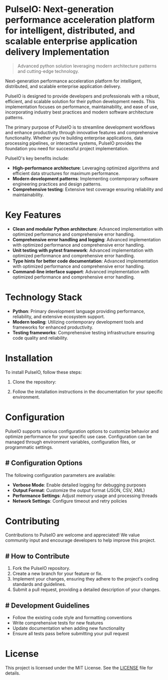 <!-- fallback_PulseIO_20250802191903_81373 -->

# PulseIO: Next-generation performance acceleration platform for intelligent, distributed, and scalable enterprise application delivery Implementation
> Advanced python solution leveraging modern architecture patterns and cutting-edge technology.

Next-generation performance acceleration platform for intelligent, distributed, and scalable enterprise application delivery.

PulseIO is designed to provide developers and professionals with a robust, efficient, and scalable solution for their python development needs. This implementation focuses on performance, maintainability, and ease of use, incorporating industry best practices and modern software architecture patterns.

The primary purpose of PulseIO is to streamline development workflows and enhance productivity through innovative features and comprehensive functionality. Whether you're building enterprise applications, data processing pipelines, or interactive systems, PulseIO provides the foundation you need for successful project implementation.

PulseIO's key benefits include:

* **High-performance architecture**: Leveraging optimized algorithms and efficient data structures for maximum performance.
* **Modern development patterns**: Implementing contemporary software engineering practices and design patterns.
* **Comprehensive testing**: Extensive test coverage ensuring reliability and maintainability.

# Key Features

* **Clean and modular Python architecture**: Advanced implementation with optimized performance and comprehensive error handling.
* **Comprehensive error handling and logging**: Advanced implementation with optimized performance and comprehensive error handling.
* **Unit testing with pytest framework**: Advanced implementation with optimized performance and comprehensive error handling.
* **Type hints for better code documentation**: Advanced implementation with optimized performance and comprehensive error handling.
* **Command-line interface support**: Advanced implementation with optimized performance and comprehensive error handling.

# Technology Stack

* **Python**: Primary development language providing performance, reliability, and extensive ecosystem support.
* **Modern tooling**: Utilizing contemporary development tools and frameworks for enhanced productivity.
* **Testing frameworks**: Comprehensive testing infrastructure ensuring code quality and reliability.

# Installation

To install PulseIO, follow these steps:

1. Clone the repository:


2. Follow the installation instructions in the documentation for your specific environment.

# Configuration

PulseIO supports various configuration options to customize behavior and optimize performance for your specific use case. Configuration can be managed through environment variables, configuration files, or programmatic settings.

## # Configuration Options

The following configuration parameters are available:

* **Verbose Mode**: Enable detailed logging for debugging purposes
* **Output Format**: Customize the output format (JSON, CSV, XML)
* **Performance Settings**: Adjust memory usage and processing threads
* **Network Settings**: Configure timeout and retry policies

# Contributing

Contributions to PulseIO are welcome and appreciated! We value community input and encourage developers to help improve this project.

## # How to Contribute

1. Fork the PulseIO repository.
2. Create a new branch for your feature or fix.
3. Implement your changes, ensuring they adhere to the project's coding standards and guidelines.
4. Submit a pull request, providing a detailed description of your changes.

## # Development Guidelines

* Follow the existing code style and formatting conventions
* Write comprehensive tests for new features
* Update documentation when adding new functionality
* Ensure all tests pass before submitting your pull request

# License

This project is licensed under the MIT License. See the [LICENSE](https://github.com/cerenyilmazjinx/PulseIO/blob/main/LICENSE) file for details.
